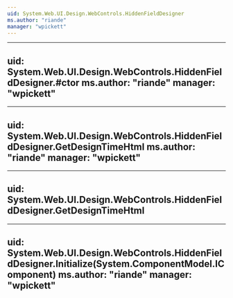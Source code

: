 ```yaml
---
uid: System.Web.UI.Design.WebControls.HiddenFieldDesigner
ms.author: "riande"
manager: "wpickett"
---
```


---
uid: System.Web.UI.Design.WebControls.HiddenFieldDesigner.#ctor
ms.author: "riande"
manager: "wpickett"
---

---
uid: System.Web.UI.Design.WebControls.HiddenFieldDesigner.GetDesignTimeHtml
ms.author: "riande"
manager: "wpickett"
---

---
uid: System.Web.UI.Design.WebControls.HiddenFieldDesigner.GetDesignTimeHtml
---

---
uid: System.Web.UI.Design.WebControls.HiddenFieldDesigner.Initialize(System.ComponentModel.IComponent)
ms.author: "riande"
manager: "wpickett"
---
